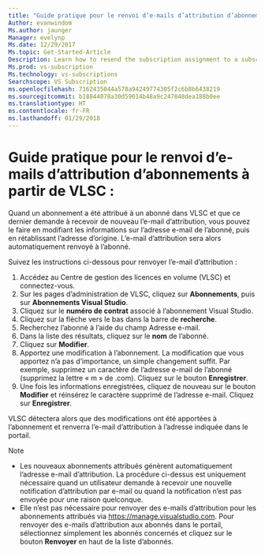 ```yaml
---
title: "Guide pratique pour le renvoi d’e-mails d’attribution d’abonnements à partir de VLSC | Documents Microsoft"
Author: evanwindom
Ms.author: jaunger
Manager: evelynp
Ms.date: 12/29/2017
Ms.topic: Get-Started-Article
Description: Learn how to resend the subscription assignment to a subscriber from within VLSC
Ms.prod: vs-subscription
Ms.technology: vs-subscriptions
Searchscope: VS Subscription
ms.openlocfilehash: 7162435044a578a94249774305f2c6b8b6438219
ms.sourcegitcommit: b18844078a30d59014b48a9c247848dea188b0ee
ms.translationtype: HT
ms.contentlocale: fr-FR
ms.lasthandoff: 01/29/2018
---
```

# <a name="how-to-resend-subscription-assignment-emails-from-vlsc"></a>Guide pratique pour le renvoi d’e-mails d’attribution d’abonnements à partir de VLSC :

Quand un abonnement a été attribué à un abonné dans VLSC et que ce dernier demande à recevoir de nouveau l’e-mail d’attribution, vous pouvez le faire en modifiant les informations sur l’adresse e-mail de l’abonné, puis en rétablissant l’adresse d’origine. L’e-mail d’attribution sera alors automatiquement renvoyé à l’abonné.

Suivez les instructions ci-dessous pour renvoyer l’e-mail d’attribution :


1. Accédez au Centre de gestion des licences en volume (VLSC) et connectez-vous.
2. Sur les pages d’administration de VLSC, cliquez sur **Abonnements**, puis sur **Abonnements Visual Studio**.
3. Cliquez sur le **numéro de contrat** associé à l’abonnement Visual Studio.
4. Cliquez sur la flèche vers le bas dans la barre de **recherche**.  
5. Recherchez l’abonné à l’aide du champ Adresse e-mail.
6. Dans la liste des résultats, cliquez sur le **nom** de l’abonné.
7. Cliquez sur **Modifier**.
8. Apportez une modification à l’abonnement. La modification que vous apportez n’a pas d’importance, un simple changement suffit.  Par exemple, supprimez un caractère de l’adresse e-mail de l’abonné (supprimez la lettre « m » de .com). Cliquez sur le bouton **Enregistrer**.
9. Une fois les informations enregistrées, cliquez de nouveau sur le bouton **Modifier** et réinsérez le caractère supprimé de l’adresse e-mail. Cliquez sur **Enregistrer**.
   
VLSC détectera alors que des modifications ont été apportées à l’abonnement et renverra l’e-mail d’attribution à l’adresse indiquée dans le portail. 

> [!NOTE]
> - Les nouveaux abonnements attribués génèrent automatiquement l’adresse e-mail d’attribution. La procédure ci-dessus est uniquement nécessaire quand un utilisateur demande à recevoir une nouvelle notification d’attribution par e-mail ou quand la notification n’est pas envoyée pour une raison quelconque.
> - Elle n’est pas nécessaire pour renvoyer des e-mails d’attribution pour les abonnements attribués via https://manage.visualstudio.com.  Pour renvoyer des e-mails d’attribution aux abonnés dans le portail, sélectionnez simplement les abonnés concernés et cliquez sur le bouton **Renvoyer** en haut de la liste d’abonnés.  